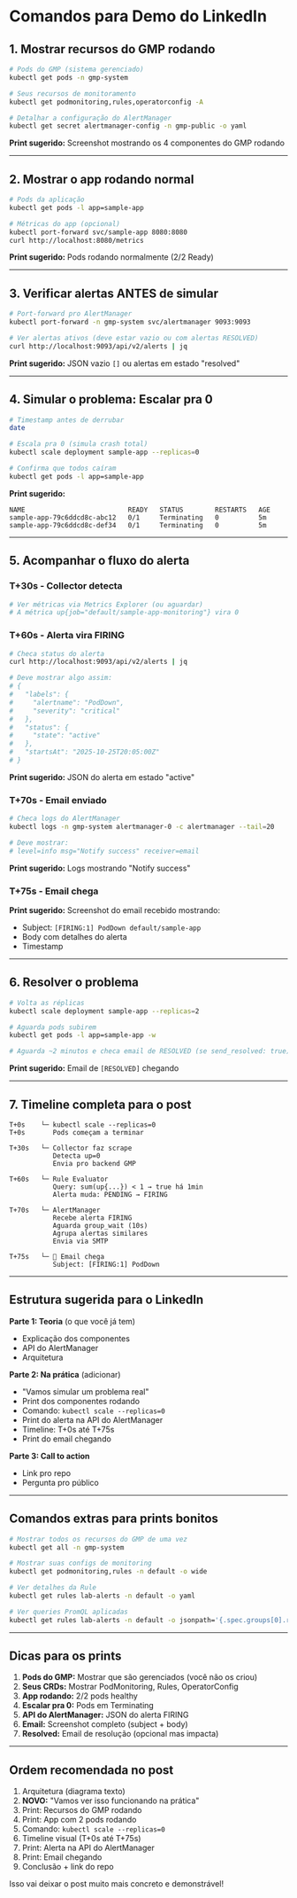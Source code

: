 # Comandos para Demo do LinkedIn

## 1. Mostrar recursos do GMP rodando

```bash
# Pods do GMP (sistema gerenciado)
kubectl get pods -n gmp-system

# Seus recursos de monitoramento
kubectl get podmonitoring,rules,operatorconfig -A

# Detalhar a configuração do AlertManager
kubectl get secret alertmanager-config -n gmp-public -o yaml
```

**Print sugerido:** Screenshot mostrando os 4 componentes do GMP rodando

---

## 2. Mostrar o app rodando normal

```bash
# Pods da aplicação
kubectl get pods -l app=sample-app

# Métricas do app (opcional)
kubectl port-forward svc/sample-app 8080:8080
curl http://localhost:8080/metrics
```

**Print sugerido:** Pods rodando normalmente (2/2 Ready)

---

## 3. Verificar alertas ANTES de simular

```bash
# Port-forward pro AlertManager
kubectl port-forward -n gmp-system svc/alertmanager 9093:9093

# Ver alertas ativos (deve estar vazio ou com alertas RESOLVED)
curl http://localhost:9093/api/v2/alerts | jq
```

**Print sugerido:** JSON vazio `[]` ou alertas em estado "resolved"

---

## 4. Simular o problema: Escalar pra 0

```bash
# Timestamp antes de derrubar
date

# Escala pra 0 (simula crash total)
kubectl scale deployment sample-app --replicas=0

# Confirma que todos caíram
kubectl get pods -l app=sample-app
```

**Print sugerido:**
```
NAME                          READY   STATUS        RESTARTS   AGE
sample-app-79c6ddcd8c-abc12   0/1     Terminating   0          5m
sample-app-79c6ddcd8c-def34   0/1     Terminating   0          5m
```

---

## 5. Acompanhar o fluxo do alerta

### T+30s - Collector detecta

```bash
# Ver métricas via Metrics Explorer (ou aguardar)
# A métrica up{job="default/sample-app-monitoring"} vira 0
```

### T+60s - Alerta vira FIRING

```bash
# Checa status do alerta
curl http://localhost:9093/api/v2/alerts | jq

# Deve mostrar algo assim:
# {
#   "labels": {
#     "alertname": "PodDown",
#     "severity": "critical"
#   },
#   "status": {
#     "state": "active"
#   },
#   "startsAt": "2025-10-25T20:05:00Z"
# }
```

**Print sugerido:** JSON do alerta em estado "active"

### T+70s - Email enviado

```bash
# Checa logs do AlertManager
kubectl logs -n gmp-system alertmanager-0 -c alertmanager --tail=20

# Deve mostrar:
# level=info msg="Notify success" receiver=email
```

**Print sugerido:** Logs mostrando "Notify success"

### T+75s - Email chega

**Print sugerido:** Screenshot do email recebido mostrando:
- Subject: `[FIRING:1] PodDown default/sample-app`
- Body com detalhes do alerta
- Timestamp

---

## 6. Resolver o problema

```bash
# Volta as réplicas
kubectl scale deployment sample-app --replicas=2

# Aguarda pods subirem
kubectl get pods -l app=sample-app -w

# Aguarda ~2 minutos e checa email de RESOLVED (se send_resolved: true)
```

**Print sugerido:** Email de `[RESOLVED]` chegando

---

## 7. Timeline completa para o post

```
T+0s    └─ kubectl scale --replicas=0
T+0s       Pods começam a terminar

T+30s   └─ Collector faz scrape
           Detecta up=0
           Envia pro backend GMP

T+60s   └─ Rule Evaluator
           Query: sum(up{...}) < 1 → true há 1min
           Alerta muda: PENDING → FIRING

T+70s   └─ AlertManager
           Recebe alerta FIRING
           Aguarda group_wait (10s)
           Agrupa alertas similares
           Envia via SMTP

T+75s   └─ 📧 Email chega
           Subject: [FIRING:1] PodDown
```

---

## Estrutura sugerida para o LinkedIn

**Parte 1: Teoria** (o que você já tem)
- Explicação dos componentes
- API do AlertManager
- Arquitetura

**Parte 2: Na prática** (adicionar)
- "Vamos simular um problema real"
- Print dos componentes rodando
- Comando: `kubectl scale --replicas=0`
- Print do alerta na API do AlertManager
- Timeline: T+0s até T+75s
- Print do email chegando

**Parte 3: Call to action**
- Link pro repo
- Pergunta pro público

---

## Comandos extras para prints bonitos

```bash
# Mostrar todos os recursos do GMP de uma vez
kubectl get all -n gmp-system

# Mostrar suas configs de monitoring
kubectl get podmonitoring,rules -n default -o wide

# Ver detalhes da Rule
kubectl get rules lab-alerts -n default -o yaml

# Ver queries PromQL aplicadas
kubectl get rules lab-alerts -n default -o jsonpath='{.spec.groups[0].rules[*].alert}{"\n"}{.spec.groups[0].rules[*].expr}'
```

---

## Dicas para os prints

1. **Pods do GMP:** Mostrar que são gerenciados (você não os criou)
2. **Seus CRDs:** Mostrar PodMonitoring, Rules, OperatorConfig
3. **App rodando:** 2/2 pods healthy
4. **Escalar pra 0:** Pods em Terminating
5. **API do AlertManager:** JSON do alerta FIRING
6. **Email:** Screenshot completo (subject + body)
7. **Resolved:** Email de resolução (opcional mas impacta)

---

## Ordem recomendada no post

1. Arquitetura (diagrama texto)
2. **NOVO:** "Vamos ver isso funcionando na prática"
3. Print: Recursos do GMP rodando
4. Print: App com 2 pods rodando
5. Comando: `kubectl scale --replicas=0`
6. Timeline visual (T+0s até T+75s)
7. Print: Alerta na API do AlertManager
8. Print: Email chegando
9. Conclusão + link do repo

Isso vai deixar o post muito mais concreto e demonstrável!
